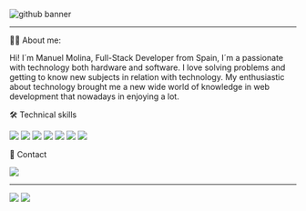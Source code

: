 ![github banner](https://github.com/ManuelMolinaAbad/ManuelMolinaAbad/assets/127496509/bd2db700-cfb7-4a9e-ba4b-5884fd91ec2a)


<hr>

👨‍💻 About me:

Hi! I´m Manuel Molina, Full-Stack Developer from Spain, I´m a passionate with technology both hardware and software. I love solving problems and getting to know new subjects in relation with technology. My enthusiastic about technology brought me a new wide world of knowledge in web development that nowadays in enjoying a lot.

🛠 Technical skills  

<img src="https://img.shields.io/badge/PHP-777BB4?style=for-the-badge&logo=php&logoColor=white"> <img src="https://img.shields.io/badge/JavaScript-323330?style=for-the-badge&logo=javascript&logoColor=F7DF1E"> <img src="https://img.shields.io/badge/HTML5-E34F26?style=for-the-badge&logo=html5&logoColor=white"> <img src="https://img.shields.io/badge/CSS3-1572B6?style=for-the-badge&logo=css3&logoColor=white"> <img src="https://img.shields.io/badge/Bootstrap-563D7C?style=for-the-badge&logo=bootstrap&logoColor=white"> <img src="https://img.shields.io/badge/Laravel-FF2D20?style=for-the-badge&logo=laravel&logoColor=white"> <img src="https://img.shields.io/badge/GIT-E44C30?style=for-the-badge&logo=git&logoColor=white">

📩 Contact

<img src="https://img.shields.io/badge/LinkedIn-0077B5?style=for-the-badge&logo=linkedin&logoColor=white">

<hr>

<img src="https://github-readme-stats.vercel.app/api/top-langs/?username=ManuelMolinaAbad&theme=dark"> <img src="https://github-profile-summary-cards.vercel.app/api/cards/profile-details?username=ManuelMolinaAbad&theme=github_dark">
